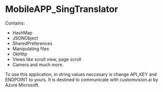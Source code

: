 # MobileAPP_SingTranslator
Contains:
  - HashMap
  - JSONObject
  - SharedPreferences
  - Manipulating files
  - OkHttp
  - Views like scroll view, page scroll
  - Camera 
and much more.

To use this application, in string values neccesary is change API_KEY and ENDPOINT to yours.
It is destined to communicate with customvision.ai by Azure Microsoft.
